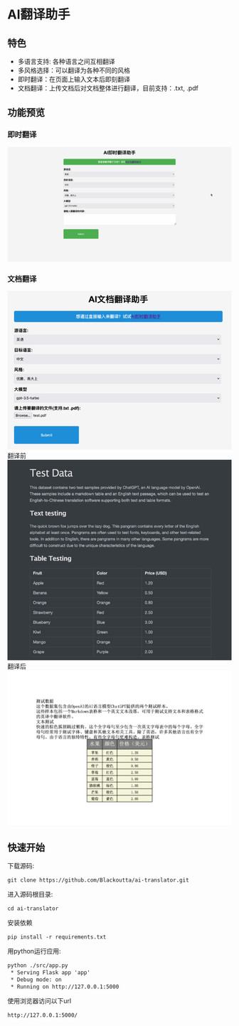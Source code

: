 # AI翻译助手

## 特色

- 多语言支持: 各种语言之间互相翻译
- 多风格选择：可以翻译为各种不同的风格
- 即时翻译：在页面上输入文本后即刻翻译
- 文档翻译：上传文档后对文档整体进行翻译，目前支持：.txt, .pdf

## 功能预览

### 即时翻译

![pv1](pv_1.gif)

### 文档翻译

![img.png](pv_2.png)
翻译前
![img.png](doc_before.png)
翻译后
![img.png](doc_after.png)

## 快速开始

下载源码:

```
git clone https://github.com/Blackoutta/ai-translator.git
```

进入源码根目录:

```
cd ai-translator
```

安装依赖

```
pip install -r requirements.txt
```

用python运行应用:

```
python ./src/app.py
 * Serving Flask app 'app'
 * Debug mode: on
 * Running on http://127.0.0.1:5000
```

使用浏览器访问以下url

```
http://127.0.0.1:5000/
```